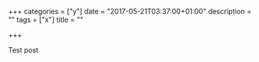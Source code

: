 +++
categories = ["y"]
date = "2017-05-21T03:37:00+01:00"
description = ""
tags = ["x"]
title = ""

+++

Test post
